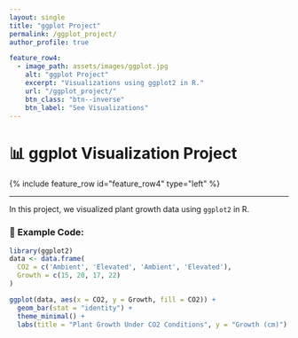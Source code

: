 ```yaml
---
layout: single
title: "ggplot Project"
permalink: /ggplot_project/
author_profile: true

feature_row4:
  - image_path: assets/images/ggplot.jpg
    alt: "ggplot Project"
    excerpt: "Visualizations using ggplot2 in R."
    url: "/ggplot_project/"
    btn_class: "btn--inverse"
    btn_label: "See Visualizations"
---
```


# 📊 ggplot Visualization Project  

{% include feature_row id="feature_row4" type="left" %}

---

In this project, we visualized plant growth data using `ggplot2` in R.

### 📄 **Example Code:**

```r
library(ggplot2)
data <- data.frame(
  CO2 = c('Ambient', 'Elevated', 'Ambient', 'Elevated'),
  Growth = c(15, 20, 17, 22)
)

ggplot(data, aes(x = CO2, y = Growth, fill = CO2)) +
  geom_bar(stat = "identity") +
  theme_minimal() +
  labs(title = "Plant Growth Under CO2 Conditions", y = "Growth (cm)")
